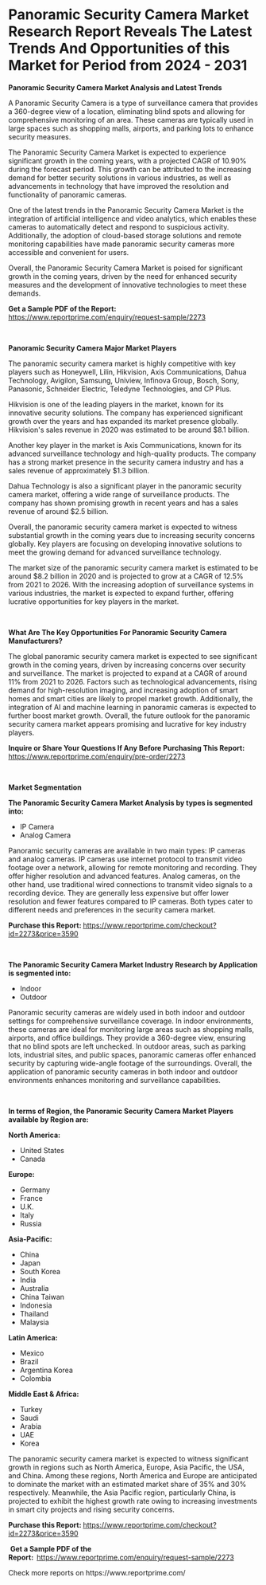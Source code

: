 <p><h1>Panoramic Security Camera Market Research Report Reveals The Latest Trends And Opportunities of this Market for Period from 2024 - 2031</h1></p><p><strong>Panoramic Security Camera Market Analysis and Latest Trends</strong></p>
<p><p>A Panoramic Security Camera is a type of surveillance camera that provides a 360-degree view of a location, eliminating blind spots and allowing for comprehensive monitoring of an area. These cameras are typically used in large spaces such as shopping malls, airports, and parking lots to enhance security measures.</p><p>The Panoramic Security Camera Market is expected to experience significant growth in the coming years, with a projected CAGR of 10.90% during the forecast period. This growth can be attributed to the increasing demand for better security solutions in various industries, as well as advancements in technology that have improved the resolution and functionality of panoramic cameras.</p><p>One of the latest trends in the Panoramic Security Camera Market is the integration of artificial intelligence and video analytics, which enables these cameras to automatically detect and respond to suspicious activity. Additionally, the adoption of cloud-based storage solutions and remote monitoring capabilities have made panoramic security cameras more accessible and convenient for users.</p><p>Overall, the Panoramic Security Camera Market is poised for significant growth in the coming years, driven by the need for enhanced security measures and the development of innovative technologies to meet these demands.</p></p>
<p><strong>Get a Sample PDF of the Report:&nbsp;</strong> <a href="https://www.reportprime.com/enquiry/request-sample/2273">https://www.reportprime.com/enquiry/request-sample/2273</a></p>
<p>&nbsp;</p>
<p><strong>Panoramic Security Camera Major Market Players</strong></p>
<p><p>The panoramic security camera market is highly competitive with key players such as Honeywell, Lilin, Hikvision, Axis Communications, Dahua Technology, Avigilon, Samsung, Uniview, Infinova Group, Bosch, Sony, Panasonic, Schneider Electric, Teledyne Technologies, and CP Plus.</p><p>Hikvision is one of the leading players in the market, known for its innovative security solutions. The company has experienced significant growth over the years and has expanded its market presence globally. Hikvision's sales revenue in 2020 was estimated to be around $8.1 billion.</p><p>Another key player in the market is Axis Communications, known for its advanced surveillance technology and high-quality products. The company has a strong market presence in the security camera industry and has a sales revenue of approximately $1.3 billion.</p><p>Dahua Technology is also a significant player in the panoramic security camera market, offering a wide range of surveillance products. The company has shown promising growth in recent years and has a sales revenue of around $2.5 billion.</p><p>Overall, the panoramic security camera market is expected to witness substantial growth in the coming years due to increasing security concerns globally. Key players are focusing on developing innovative solutions to meet the growing demand for advanced surveillance technology.</p><p>The market size of the panoramic security camera market is estimated to be around $8.2 billion in 2020 and is projected to grow at a CAGR of 12.5% from 2021 to 2026. With the increasing adoption of surveillance systems in various industries, the market is expected to expand further, offering lucrative opportunities for key players in the market.</p></p>
<p>&nbsp;</p>
<p><strong>What Are The Key Opportunities For Panoramic Security Camera Manufacturers?</strong></p>
<p><p>The global panoramic security camera market is expected to see significant growth in the coming years, driven by increasing concerns over security and surveillance. The market is projected to expand at a CAGR of around 11% from 2021 to 2026. Factors such as technological advancements, rising demand for high-resolution imaging, and increasing adoption of smart homes and smart cities are likely to propel market growth. Additionally, the integration of AI and machine learning in panoramic cameras is expected to further boost market growth. Overall, the future outlook for the panoramic security camera market appears promising and lucrative for key industry players.</p></p>
<p><strong>Inquire or Share Your Questions If Any Before Purchasing This Report:</strong> <a href="https://www.reportprime.com/enquiry/pre-order/2273">https://www.reportprime.com/enquiry/pre-order/2273</a></p>
<p>&nbsp;</p>
<p><strong>Market Segmentation</strong></p>
<p><strong>The Panoramic Security Camera Market Analysis by types is segmented into:</strong></p>
<p><ul><li>IP Camera</li><li>Analog Camera</li></ul></p>
<p><p>Panoramic security cameras are available in two main types: IP cameras and analog cameras. IP cameras use internet protocol to transmit video footage over a network, allowing for remote monitoring and recording. They offer higher resolution and advanced features. Analog cameras, on the other hand, use traditional wired connections to transmit video signals to a recording device. They are generally less expensive but offer lower resolution and fewer features compared to IP cameras. Both types cater to different needs and preferences in the security camera market.</p></p>
<p><strong>Purchase this Report:&nbsp;</strong><a href="https://www.reportprime.com/checkout?id=2273&price=3590">https://www.reportprime.com/checkout?id=2273&price=3590</a></p>
<p>&nbsp;</p>
<p><strong>The Panoramic Security Camera Market Industry Research by Application is segmented into:</strong></p>
<p><ul><li>Indoor</li><li>Outdoor</li></ul></p>
<p><p>Panoramic security cameras are widely used in both indoor and outdoor settings for comprehensive surveillance coverage. In indoor environments, these cameras are ideal for monitoring large areas such as shopping malls, airports, and office buildings. They provide a 360-degree view, ensuring that no blind spots are left unchecked. In outdoor areas, such as parking lots, industrial sites, and public spaces, panoramic cameras offer enhanced security by capturing wide-angle footage of the surroundings. Overall, the application of panoramic security cameras in both indoor and outdoor environments enhances monitoring and surveillance capabilities.</p></p>
<p>&nbsp;</p>
<p><strong>In terms of Region, the Panoramic Security Camera Market Players available by Region are:</strong></p>
<p>
    <p> <strong> North America: </strong>
        <ul>
            <li>United States</li>
            <li>Canada</li>
        </ul>
        </p> 
    <p> <strong> Europe: </strong>
        <ul>
            <li>Germany</li>
            <li>France</li>
            <li>U.K.</li>
            <li>Italy</li>
            <li>Russia</li>
        </ul>
        </p> 
    <p> <strong> Asia-Pacific: </strong>
        <ul>
            <li>China</li>
            <li>Japan</li>
            <li>South Korea</li>
            <li>India</li>
            <li>Australia</li>
            <li>China Taiwan</li>
            <li>Indonesia</li>
            <li>Thailand</li>
            <li>Malaysia</li>
        </ul>
        </p> 
    <p> <strong> Latin America: </strong>
        <ul>
            <li>Mexico</li>
            <li>Brazil</li>
            <li>Argentina Korea</li>
            <li>Colombia</li>
        </ul>
        </p> 
    <p> <strong> Middle East & Africa: </strong>
        <ul>
            <li>Turkey</li>
            <li>Saudi</li>
            <li>Arabia</li>
            <li>UAE</li>
            <li>Korea</li>
        </ul>
    </p>
    </p>
<p><p>The panoramic security camera market is expected to witness significant growth in regions such as North America, Europe, Asia Pacific, the USA, and China. Among these regions, North America and Europe are anticipated to dominate the market with an estimated market share of 35% and 30% respectively. Meanwhile, the Asia Pacific region, particularly China, is projected to exhibit the highest growth rate owing to increasing investments in smart city projects and rising security concerns.</p></p>
<p><strong>Purchase this Report: </strong><a href="https://www.reportprime.com/checkout?id=2273&price=3590">https://www.reportprime.com/checkout?id=2273&price=3590</a></p>
<p>&nbsp;<strong>Get a Sample PDF of the Report:&nbsp;&nbsp;</strong><a href="https://www.reportprime.com/enquiry/request-sample/2273">https://www.reportprime.com/enquiry/request-sample/2273</a></p>
<p><strong></strong></p>
<p>Check more reports on https://www.reportprime.com/</p>